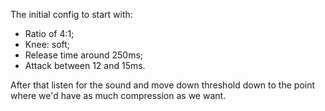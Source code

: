 The initial config to start with:
- Ratio of 4:1;
- Knee: soft;
- Release time around 250ms;
- Attack between 12 and 15ms.

After that listen for the sound and move down threshold down to the point where we'd have as much compression as we want.

